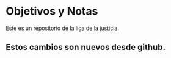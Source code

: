 # Objetivos y Notas

Este es un repositorio de la liga de la justicia.

## Estos cambios son nuevos desde github.
